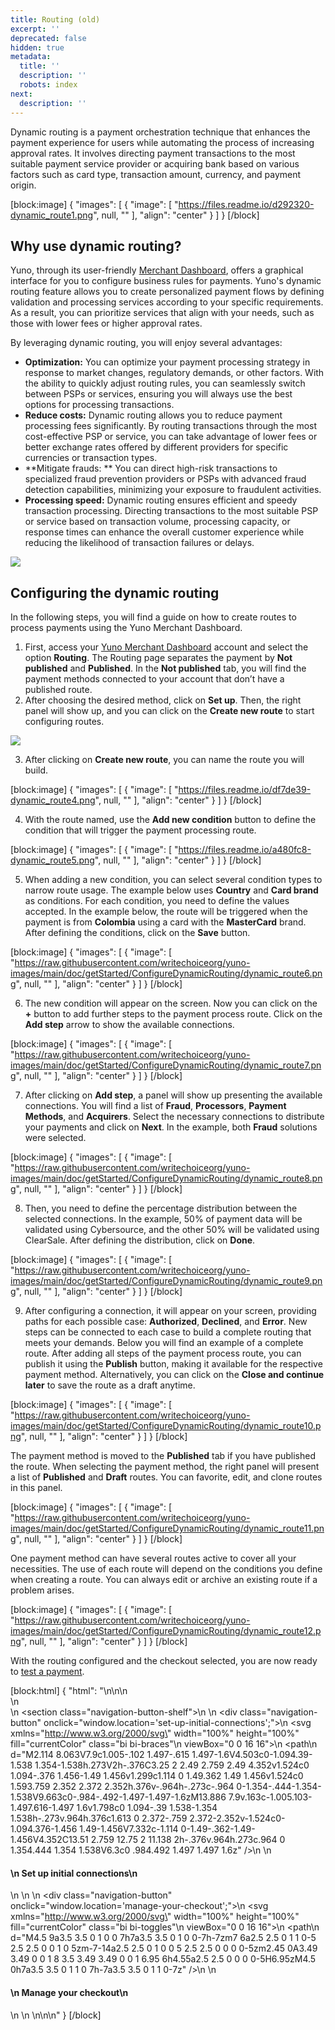 ```yaml
---
title: Routing (old)
excerpt: ''
deprecated: false
hidden: true
metadata:
  title: ''
  description: ''
  robots: index
next:
  description: ''
---
```

Dynamic routing is a payment orchestration technique that enhances the payment experience for users while automating the process of increasing approval rates. It involves directing payment transactions to the most suitable payment service provider or acquiring bank based on various factors such as card type, transaction amount, currency, and payment origin.

[block:image]
{
  "images": [
    {
      "image": [
        "https://files.readme.io/d292320-dynamic_route1.png",
        null,
        ""
      ],
      "align": "center"
    }
  ]
}
[/block]

## Why use dynamic routing?

 Yuno, through its user-friendly [Merchant Dashboard](https://auth.y.uno/u/login?state=hKFo2SB1dGdwd0VYZWxrOHpaLVdWck5FYWYtaW5GN0hhM25MNaFur3VuaXZlcnNhbC1sb2dpbqN0aWTZIExidWxTMDRSNG5qYnZQQklTN3JtY0hyME5fZDBRa25xo2NpZNkgbGNIOEVyS3A3UUl2Tkx1Y0JUOXpEQlhrbXlaN25CSnc), offers a graphical interface for you to configure business rules for payments. Yuno's dynamic routing feature allows you to create personalized payment flows by defining validation and processing services according to your specific requirements. As a result, you can prioritize services that align with your needs, such as those with lower fees or higher approval rates.

By leveraging dynamic routing, you will enjoy several advantages:

- **Optimization:** You can optimize your payment processing strategy in response to market changes, regulatory demands, or other factors. With the ability to quickly adjust routing rules, you can seamlessly switch between PSPs or services, ensuring you will always use the best options for processing transactions.
- **Reduce costs:** Dynamic routing allows you to reduce payment processing fees significantly. By routing transactions through the most cost-effective PSP or service, you can take advantage of lower fees or better exchange rates offered by different providers for specific currencies or transaction types.
- **Mitigate frauds: ** You can direct high-risk transactions to specialized fraud prevention providers or PSPs with advanced fraud detection capabilities, minimizing your exposure to fraudulent activities.
- **Processing speed:** Dynamic routing ensures efficient and speedy transaction processing. Directing transactions to the most suitable PSP or service based on transaction volume, processing capacity, or response times can enhance the overall customer experience while reducing the likelihood of transaction failures or delays.

![](https://files.readme.io/8de0d5a-smart_routing_gif.gif)

## Configuring the dynamic routing

In the following steps, you will find a guide on how to create routes to process payments using the Yuno Merchant Dashboard.

1. First, access your [Yuno Merchant Dashboard](https://auth.y.uno/u/login?state=hKFo2SB1dGdwd0VYZWxrOHpaLVdWck5FYWYtaW5GN0hhM25MNaFur3VuaXZlcnNhbC1sb2dpbqN0aWTZIExidWxTMDRSNG5qYnZQQklTN3JtY0hyME5fZDBRa25xo2NpZNkgbGNIOEVyS3A3UUl2Tkx1Y0JUOXpEQlhrbXlaN25CSnc) account and select the option **Routing**. The Routing page separates the payment by **Not published** and **Published**. In the **Not published** tab, you will find the payment methods connected to your account that don’t have a published route. 
2. After choosing the desired method, click on **Set up**. Then, the right panel will show up, and you can click on the **Create new route** to start configuring routes.

![](https://files.readme.io/6c1d336-image-1.png)

3. After clicking on **Create new route**, you can name the route you will build.

[block:image]
{
  "images": [
    {
      "image": [
        "https://files.readme.io/df7de39-dynamic_route4.png",
        null,
        ""
      ],
      "align": "center"
    }
  ]
}
[/block]

4. With the route named, use the **Add new condition** button to define the condition that will trigger the payment processing route. 

[block:image]
{
  "images": [
    {
      "image": [
        "https://files.readme.io/a480fc8-dynamic_route5.png",
        null,
        ""
      ],
      "align": "center"
    }
  ]
}
[/block]

5. When adding a new condition, you can select several condition types to narrow route usage. The example below uses **Country** and **Card brand** as conditions. For each condition, you need to define the values accepted. In the example below, the route will be triggered when the payment is from **Colombia** using a card with the **MasterCard** brand. After defining the conditions, click on the **Save** button.

[block:image]
{
  "images": [
    {
      "image": [
        "https://raw.githubusercontent.com/writechoiceorg/yuno-images/main/doc/getStarted/ConfigureDynamicRouting/dynamic_route6.png",
        null,
        ""
      ],
      "align": "center"
    }
  ]
}
[/block]

6. The new condition will appear on the screen. Now you can click on the **+** button to add further steps to the payment process route. Click on the **Add step** arrow to show the available connections.

[block:image]
{
  "images": [
    {
      "image": [
        "https://raw.githubusercontent.com/writechoiceorg/yuno-images/main/doc/getStarted/ConfigureDynamicRouting/dynamic_route7.png",
        null,
        ""
      ],
      "align": "center"
    }
  ]
}
[/block]

7. After clicking on **Add step**, a panel will show up presenting the available connections. You will find a list of **Fraud**, **Processors**, **Payment Methods**, and **Acquirers**. Select the necessary connections to distribute your payments and click on **Next**. In the example, both **Fraud** solutions were selected.

[block:image]
{
  "images": [
    {
      "image": [
        "https://raw.githubusercontent.com/writechoiceorg/yuno-images/main/doc/getStarted/ConfigureDynamicRouting/dynamic_route8.png",
        null,
        ""
      ],
      "align": "center"
    }
  ]
}
[/block]

8. Then, you need to define the percentage distribution between the selected connections. In the example, 50% of payment data will be validated using Cybersource, and the other 50% will be validated using ClearSale. After defining the distribution, click on **Done**.

[block:image]
{
  "images": [
    {
      "image": [
        "https://raw.githubusercontent.com/writechoiceorg/yuno-images/main/doc/getStarted/ConfigureDynamicRouting/dynamic_route9.png",
        null,
        ""
      ],
      "align": "center"
    }
  ]
}
[/block]

9. After configuring a connection, it will appear on your screen, providing paths for each possible case: **Authorized**, **Declined**, and **Error**. New steps can be connected to each case to build a complete routing that meets your demands. Below you will find an example of a complete route. After adding all steps of the payment process route, you can publish it using the **Publish** button, making it available for the respective payment method. Alternatively, you can click on the **Close and continue later** to save the route as a draft anytime.

[block:image]
{
  "images": [
    {
      "image": [
        "https://raw.githubusercontent.com/writechoiceorg/yuno-images/main/doc/getStarted/ConfigureDynamicRouting/dynamic_route10.png",
        null,
        ""
      ],
      "align": "center"
    }
  ]
}
[/block]

The payment method is moved to the  **Published** tab if you have published the route. When selecting the payment method, the right panel will present a list of **Published** and **Draft** routes. You can favorite, edit, and clone routes in this panel.

[block:image]
{
  "images": [
    {
      "image": [
        "https://raw.githubusercontent.com/writechoiceorg/yuno-images/main/doc/getStarted/ConfigureDynamicRouting/dynamic_route11.png",
        null,
        ""
      ],
      "align": "center"
    }
  ]
}
[/block]

One payment method can have several routes active to cover all your necessities. The use of each route will depend on the conditions you define when creating a route. You can always edit or archive an existing route if a problem arises.

[block:image]
{
  "images": [
    {
      "image": [
        "https://raw.githubusercontent.com/writechoiceorg/yuno-images/main/doc/getStarted/ConfigureDynamicRouting/dynamic_route12.png",
        null,
        ""
      ],
      "align": "center"
    }
  ]
}
[/block]

With the routing configured and the checkout selected, you are now ready to [test a payment](ref:make-a-test-payment).

[block:html]
{
  "html": "<style>\n  .navigation-button-shelf {\n    margin: 0 0 0 0;\n    display: flex;\n    justify-content: space-between;\n  }\n\n  .navigation-button {\n    padding: 0.3rem;\n    \n    border-radius: 5px;\n    border: 1px solid  var(--yuno-purple);\n    transition: transform .2s;\n    display: flex;\n    flex-direction: row;\n  }\n\n  .navigation-button:hover {\n    transform: scale(1.02);\n    box-shadow: 0 5px 5px  var(--yuno-purple-10);\n    cursor: pointer;\n  }\n\n  .navigation-button svg {\n    color: var(--yuno-purple);\n    height: 25px;\n    width: 25px;\n  }\n\n  .navigation-button h4 {\n    font-size: 0.8rem;\n    color:  var(--yuno-purple);\n    margin: 0 0 0 10px;\n    display: flex;\n    align-items: center;\n  }\n\n  @media only screen and (max-width: 600px) {\n    .navigation-button h4 {\n      font-size: 0.7rem;\n    }\n\n    .navigation-button svg {\n      color:  var(--yuno-purple);\n      height: 20px;\n      width: 20px;\n    }\n  }\n  \n  nav.Pagination1KE9HXCXYd0E {\n    display: none !important;\n  }\n  \n  /* ------------------------ define the configuration for DARK Mode ------------------------  */\n\n  @media (prefers-color-scheme: dark) {\n    .navigation-button {\n      border: 1px solid  var(--yuno-purple-50);\n    }\n\n    .navigation-button:hover {\n      box-shadow: none ;\n    }\n\n    .navigation-button svg {\n      color: var(--yuno-purple-50);\n    }\n\n    .navigation-button h4 {\n      color:  var(--yuno-purple-50);\n    }\n  }\n\n  [data-color-mode=\"dark\"] .navigation-button {\n      border: 1px solid  var(--yuno-purple-50);\n    }\n\n  [data-color-mode=\"dark\"] .navigation-button:hover {\n    \tbox-shadow: none ;\n    }\n\n  [data-color-mode=\"dark\"] .navigation-button svg {\n      color: var(--yuno-purple-50);\n    }\n\n  [data-color-mode=\"dark\"] .navigation-button h4 {\n      color:  var(--yuno-purple-50);\n    }\n</style>\n\n<body>\n  <br />\n  <br />\n  <section class=\"navigation-button-shelf\">\n    \n    <div class=\"navigation-button\" onclick=\"window.location='set-up-initial-connections';\">\n      <svg xmlns=\"http://www.w3.org/2000/svg\" width=\"100%\" height=\"100%\" fill=\"currentColor\" class=\"bi bi-braces\"\n        viewBox=\"0 0 16 16\">\n        <path\n          d=\"M2.114 8.063V7.9c1.005-.102 1.497-.615 1.497-1.6V4.503c0-1.094.39-1.538 1.354-1.538h.273V2h-.376C3.25 2 2.49 2.759 2.49 4.352v1.524c0 1.094-.376 1.456-1.49 1.456v1.299c1.114 0 1.49.362 1.49 1.456v1.524c0 1.593.759 2.352 2.372 2.352h.376v-.964h-.273c-.964 0-1.354-.444-1.354-1.538V9.663c0-.984-.492-1.497-1.497-1.6zM13.886 7.9v.163c-1.005.103-1.497.616-1.497 1.6v1.798c0 1.094-.39 1.538-1.354 1.538h-.273v.964h.376c1.613 0 2.372-.759 2.372-2.352v-1.524c0-1.094.376-1.456 1.49-1.456V7.332c-1.114 0-1.49-.362-1.49-1.456V4.352C13.51 2.759 12.75 2 11.138 2h-.376v.964h.273c.964 0 1.354.444 1.354 1.538V6.3c0 .984.492 1.497 1.497 1.6z\" />\n      </svg>\n      <h4>\n        Set up initial connections\n      </h4>\n    </div>\n    \n    <div class=\"navigation-button\" onclick=\"window.location='manage-your-checkout';\">\n      <svg xmlns=\"http://www.w3.org/2000/svg\" width=\"100%\" height=\"100%\" fill=\"currentColor\" class=\"bi bi-toggles\"\n        viewBox=\"0 0 16 16\">\n        <path\n          d=\"M4.5 9a3.5 3.5 0 1 0 0 7h7a3.5 3.5 0 1 0 0-7h-7zm7 6a2.5 2.5 0 1 1 0-5 2.5 2.5 0 0 1 0 5zm-7-14a2.5 2.5 0 1 0 0 5 2.5 2.5 0 0 0 0-5zm2.45 0A3.49 3.49 0 0 1 8 3.5 3.49 3.49 0 0 1 6.95 6h4.55a2.5 2.5 0 0 0 0-5H6.95zM4.5 0h7a3.5 3.5 0 1 1 0 7h-7a3.5 3.5 0 1 1 0-7z\" />\n      </svg>\n      <h4>\n        Manage your checkout\n      </h4>\n    </div>\n  </section>\n</body>\n\n</html>"
}
[/block]
